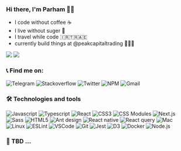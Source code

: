 ### Hi there, I'm Parham 🧞‍♂️
- I code without coffee ☕️
- I live without suger 🍬
- I travel while code 🇮🇷🇹🇷🇦🇪
- currently build things at @peakcapitaltrading 👨‍💻🍁
  

![](https://komarev.com/ghpvc/?username=ph98)
![](https://img.shields.io/github/followers/ph98?color=green&logo=github&link=https://github.com/ph98?tab=followers)

### 📞 Find me on: 
![Telegram](https://img.shields.io/badge/telegram-white?logo=telegram&link=https%3A%2F%2Ft.me%2Fparhamheidari)
![Stackoverflow](https://img.shields.io/badge/stackoverflow-white?logo=stackoverflow&link=https://stackoverflow.com/users/6329473/parham-heidari)
![Twitter](https://img.shields.io/badge/twitter-white?logo=twitter&link=[https%3A%2F%2Ft.me%2Fparhamheidari](https://twitter.com/parhamheidari))
![NPM](https://img.shields.io/badge/npm-white?logo=npm&link=https://www.npmjs.com/~ph98)
![Gmail](https://img.shields.io/badge/email-white?logo=gmail&link=mailto://heidari1377@gmail.com)

### 🛠 Technologies and tools
![Javascript](https://img.shields.io/badge/JavaScript-gray?logo=javascript)
![Typescript](https://img.shields.io/badge/TypeScript-gray?logo=typescript)
![React](https://img.shields.io/badge/React-gray?logo=react)
![CSS3](https://img.shields.io/badge/CSS3-gray?logo=css3&logoColor=blue)
![CSS Modules](https://img.shields.io/badge/CSS%20Modules-gray?logo=cssmodules)
![Next.js](https://img.shields.io/badge/Next.js-gray?logo=nextdotjs)
![Sass](https://img.shields.io/badge/Sass-gray?logo=sass)
![HTML5](https://img.shields.io/badge/HTML5-gray?logo=html5)
![Ant design](https://img.shields.io/badge/ant%20design-gray?logo=antdesign)
![React native](https://img.shields.io/badge/react%20native-gray?logo=react)
![React query](https://img.shields.io/badge/react%20query-gray?logo=reactquery)
![Mac](https://img.shields.io/badge/mac-gray?logo=apple)
![Linux](https://img.shields.io/badge/linux-gray?logo=linux)
![ESLint](https://img.shields.io/badge/ESLint-gray?logo=eslint)
![VSCode](https://img.shields.io/badge/VSCode-gray?logo=visualstudiocode&logoColor=blue)
![Git](https://img.shields.io/badge/git-gray?logo=git)
![Jest](https://img.shields.io/badge/jest-gray?logo=jest)
![D3](https://img.shields.io/badge/D3-gray?logo=d3dotjs)
![Docker](https://img.shields.io/badge/Docker-gray?logo=docker)
![Node.js](https://img.shields.io/badge/Node.js-gray?logo=nodedotjs)

### 🚧 TBD ...
